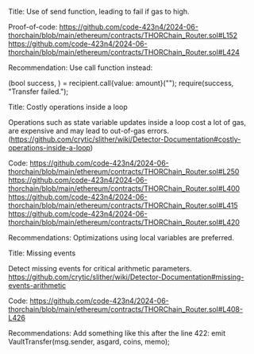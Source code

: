 Title:
Use of send function, leading to fail if gas to high.

Proof-of-code:
https://github.com/code-423n4/2024-06-thorchain/blob/main/ethereum/contracts/THORChain_Router.sol#L152
https://github.com/code-423n4/2024-06-thorchain/blob/main/ethereum/contracts/THORChain_Router.sol#L424

Recommendation:
Use call function instead:

(bool success, ) = recipient.call{value: amount}("");
require(success, "Transfer failed.");


Title:
Costly operations inside a loop

Operations such as state variable updates inside a loop cost a lot of gas, are expensive and may lead to out-of-gas errors. (https://github.com/crytic/slither/wiki/Detector-Documentation#costly-operations-inside-a-loop)

Code:
https://github.com/code-423n4/2024-06-thorchain/blob/main/ethereum/contracts/THORChain_Router.sol#L250
https://github.com/code-423n4/2024-06-thorchain/blob/main/ethereum/contracts/THORChain_Router.sol#L400
https://github.com/code-423n4/2024-06-thorchain/blob/main/ethereum/contracts/THORChain_Router.sol#L415
https://github.com/code-423n4/2024-06-thorchain/blob/main/ethereum/contracts/THORChain_Router.sol#L420

Recommendations:
Optimizations using local variables are preferred.


Title:
Missing events

Detect missing events for critical arithmetic parameters.
https://github.com/crytic/slither/wiki/Detector-Documentation#missing-events-arithmetic

Code:
https://github.com/code-423n4/2024-06-thorchain/blob/main/ethereum/contracts/THORChain_Router.sol#L408-L426

Recommendations:
Add something like this after the line 422: 
emit VaultTransfer(msg.sender, asgard, coins, memo);